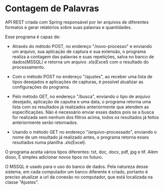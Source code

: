 # Contagem de Palavras

API REST criada com Spring responsável por ler arquivos de diferentes formatos e gerar relatórios sobre suas palavras e quantidades.

Esse programa é capaz de:

 - Através do método POST, no endereço "/novo-processo" e enviando um arquivo, sua aplicação de captura e sua extensão, o programa realiza a contagem das palavras e suas repetições, salva no banco de dados(MSSQL) e retorna um arquivo .xls(Excel) com o resultado do processamento.
 
 - Com o método POST no endereço "/ajustes", ao receber uma lista de tipos desejados e aplicações de capturas, é possível atualizar as configurações do programa.
 
 - Pelo método GET, no endereço "/busca", enviando o tipo de arquivo desejado, aplicação de caputra e uma data, o programa retorna uma lista com os resultados já realizados anteriormente que atendem as especificações. Não é necessário enviar esses dados pois se a busca for realizada sem nenhum dos filtros acima, todos os resultados já feitos anteriormente serão retornados.
 
 - Usando o método GET no endereço "/arquivo-processado", enviando o nome de um resultado já realizado antes, o programa retorna esses resultados numa planilha .xls(Excel).
 
  O programa aceita vários tipos diferentes: txt, doc, docx, pdf, jpg e tif. Além disso, É simples adicionar novos tipos no futuro.
  
  O MSSQL é usado para o uso do banco de dados. Pela natureza desse sistema, em cada computador um banco diferente é criado, portanto é preciso atualizar a url da conexão no computador, que está localizada na classe "Ajustes".
